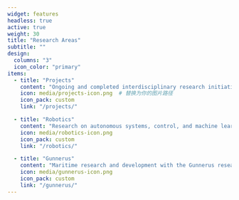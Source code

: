 ```yaml
---
widget: features
headless: true
active: true
weight: 30
title: "Research Areas"
subtitle: ""
design:
  columns: "3"
  icon_color: "primary"
items:
  - title: "Projects"
    content: "Ongoing and completed interdisciplinary research initiatives."
    icon: media/projects-icon.png  # 替换为你的图片路径
    icon_pack: custom
    link: "/projects/"

  - title: "Robotics"
    content: "Research on autonomous systems, control, and machine learning for robots."
    icon: media/robotics-icon.png
    icon_pack: custom
    link: "/robotics/"

  - title: "Gunnerus"
    content: "Maritime research and development with the Gunnerus research vessel."
    icon: media/gunnerus-icon.png
    icon_pack: custom
    link: "/gunnerus/"
---
```


